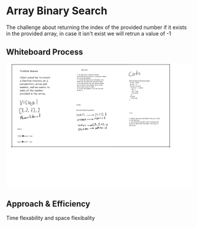 # Array Binary Search
The challenge about returning the index of the provided number if it exists in the provided array, in case it isn't exist we will retrun a value of -1 

## Whiteboard Process
![reversedarray](array-binary-search.png)

## Approach & Efficiency
Time flexability and space flexibality 